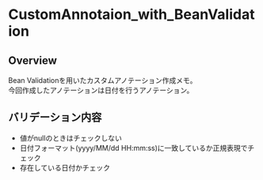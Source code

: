 # CustomAnnotaion_with_BeanValidation

## Overview
Bean Validationを用いたカスタムアノテーション作成メモ。  
今回作成したアノテーションは日付を行うアノテーション。

## バリデーション内容
- 値がnullのときはチェックしない
- 日付フォーマット(yyyy/MM/dd HH:mm:ss)に一致しているか正規表現でチェック
- 存在している日付かチェック
